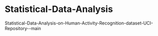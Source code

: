 # Statistical-Data-Analysis
Statistical-Data-Analysis-on-Human-Activity-Recognition-dataset-UCI-Repository--main
